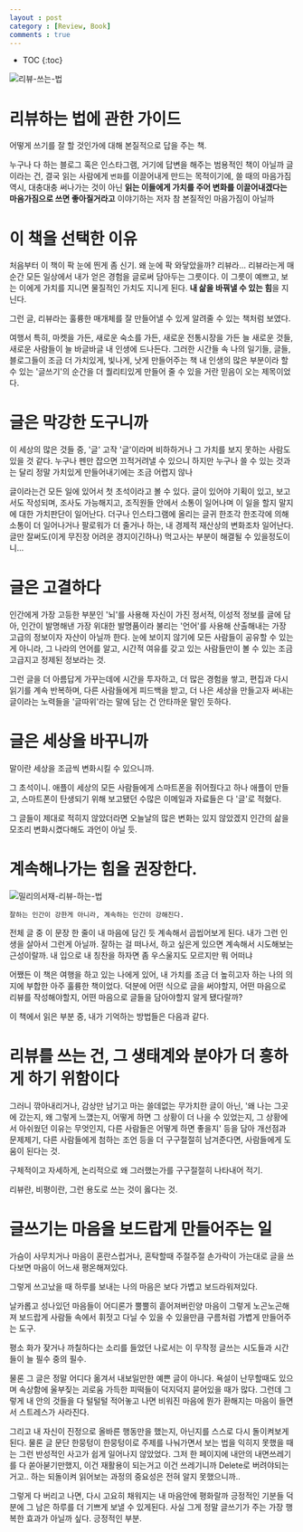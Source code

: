 ```yaml
---
layout : post
category : [Review, Book]
comments : true
---
```


* TOC
{:toc}

![리뷰-쓰는-법](https://user-images.githubusercontent.com/35059428/56861490-d1c6e680-69d3-11e9-96cb-68dd59296244.jpg)


# 리뷰하는 법에 관한 가이드

어떻게 쓰기를 잘 할 것인가에 대해
본질적으로 답을 주는 책.

누구나 다 하는 블로그 혹은 인스타그램, 거기에 답변을 해주는 범용적인 책이 아닐까
글이라는 건, 결국 읽는 사람에게 `변화`를 이끌어내게 만드는 목적이기에,
쓸 때의 마음가짐 역시, 대충대충 써나가는 것이 아닌
**읽는 이들에게 가치를 주어 변화를 이끌어내겠다는 마음가짐으로 쓰면 좋아질거라고** 이야기하는 저자
참 본질적인 마음가짐이 아닐까

# 이 책을 선택한 이유

처음부터 이 책이 팍 눈에 띈게 좀 신기.
왜 눈에 팍 와닿았을까?
리뷰라... 리뷰라는게 매 순간 모든 일상에서 내가 얻은 경험을 글로써 담아두는 그릇이다.
이 그릇이 예쁘고, 보는 이에게 가치를 지니면
물질적인 가치도 지니게 된다.
**내 삶을 바꿔낼 수 있는 힘**을 지닌다.

그런 글, 리뷰라는 훌륭한 매개체를 잘 만들어낼 수 있게 알려줄 수 있는 책처럼 보였다.

여행서 특히, 마켓을 가든, 새로운 숙소를 가든, 새로운 전통시장을 가든
늘 새로운 것들, 새로운 사람들이 늘 바글바글 내 인생에 드나든다.
그러한 시간들 속
나의 일기들, 글들, 블로그들이 조금 더 가치있게, 빛나게, 낫게 만들어주는 책
내 인생의 많은 부분이라 할 수 있는 '글쓰기'의 순간을 더 퀄리티있게 만들어 줄 수 있을 거란 믿음이 오는 제목이었다.

# 글은 막강한 도구니까

이 세상의 많은 것들 중,
'글' 고작 '글'이라며 비하하거나 그 가치를 보지 못하는 사람도 있을 것 같다.
누구나 펜만 잡으면 끄적거려낼 수 있으니
하지만 누구나 쓸 수 있는 것과는 달리 
정말 가치있게 만들어내기에는 조금 어렵지 않나

글이라는건 모든 일에 있어서
첫 초석이라고 볼 수 있다.
글이 있어야 기획이 있고, 보고서도 작성되며, 조사도 가능해지고, 조직원들 안에서 소통이 일어나며
이 일을 할지 말지에 대한 가치판단이 일어난다.
더구나 인스타그램에 올리는 글귀 한조각 한조각에 의해
소통이 더 일어나거나
팔로워가 더 줄거나 하는, 내 경제적 재산상의 변화조차 일어난다.
글만 잘써도(이게 무진장 어려운 경지이긴하나) 먹고사는 부분이 해결될 수 있을정도이니...

# 글은 고결하다

인간에게 가장 고등한 부분인 '뇌'를 사용해 자신이 가진 정서적, 이성적 정보를 글에 담아,
인간이 발명해낸 가장 위대한 발명품이라 불리는 '언어'를 사용해 산출해내는 가장 고급의 정보이자 자산이 아닐까 한다.
눈에 보이지 않기에 모든 사람들이 공유할 수 있는게 아니라, 그 나라의 언어를 알고, 시간적 여유를 갖고 있는 사람들만이 볼 수 있는 조금 고급지고 정제된 정보라는 것.

그런 글을 더 아름답게 가꾸는데에 시간을 투자하고, 더 많은 경험을 쌓고, 편집과 다시 읽기를 계속 반복하며, 다른 사람들에게 피드백을 받고, 
더 나은 세상을 만들고자 써내는 글이라는 노력들을 
'글따위'라는 말에 담는 건 안타까운 말인 듯하다.

# 글은 세상을 바꾸니까

말이란 세상을 조금씩 변화시킬 수 있으니까.

그 초석이니.
애플이 세상의 모든 사람들에게 스마트폰을 쥐어줬다고 하나
애플이 만들고, 스마트폰이 탄생되기 위해 보고됐던 수많은 이메일과 자료들은
다 '글'로 적혔다.

그 글들이 제대로 적히지 않았더라면 오늘날의 많은 변화는 있지 않았겠지
 인간의 삶을 모조리 변화시켰다해도 과언이 아닐 듯.

# 계속해나가는 힘을 권장한다.

![밀리의서재-리뷰-하는-법](https://user-images.githubusercontent.com/35059428/56625194-bcb62480-666e-11e9-9e40-0e65c996f0e4.jpg)

```
잘하는 인간이 강한게 아니라, 계속하는 인간이 강해진다.
```

전체 글 중 이 문장 한 줄이 내 마음에 담긴 듯
계속해서 곱씹어보게 된다.
내가 그런 인생을 살아서 그런게 아닐까.
잘하는 걸 떠나서, 하고 싶은게 있으면 계속해서 시도해보는 근성이랄까.
내 입으로 내 칭찬을 하자면 좀 우스울지도 모르지만
뭐 어떠냐

어쨌든
이 책은 여행을 하고 있는 나에게 있어,
내 가치를 조금 더 높히고자 하는 나의 의지에 부합한 아주 훌륭한 책이었다.
덕분에 어떤 식으로 글을 써야할지, 어떤 마음으로 리뷰를 작성해야할지, 어떤 마음으로 글들을 담아야할지 알게 됐다랄까?

이 책에서 읽은 부분 중, 내가 기억하는 방법들은 다음과 같다.

# 리뷰를 쓰는 건, 그 생태계와 분야가 더 흥하게 하기 위함이다

그러니 깎아내리거나, 감상만 남기고 마는 쓸데없는 무가치한 글이 아닌,
'왜 나는 그곳에 갔는지, 왜 그렇게 느꼈는지, 어떻게 하면 그 상황이 더 나을 수 있었는지, 
그 상황에서 아쉬웠던 이유는 무엇인지, 다른 사람들은 어떻게 하면 좋을지' 등을 담아 개선점과 문제제기, 다른 사람들에게 첨하는 조언 등을 더 구구절절히 남겨준다면, 
사람들에게 도움이 된다는 것.

구체적이고 자세하게, 논리적으로 왜 그러했는가를 구구절절히 나타내어 적기.

리뷰란, 비평이란, 그런 용도로 쓰는 것이 옳다는 것.


# 글쓰기는 마음을 보드랍게 만들어주는 일

가슴이 사무치거나 마음이 혼란스럽거나, 혼탁할때
주절주절 손가락이 가는대로 글을 쓰다보면
마음이 어느새 평온해져있다.

그렇게 쓰고났을 때 하루를 보내는 나의 마음은
보다 가볍고
보드라워져있다.

날카롭고 성나있던 마음들이 어디론가 뿔뿔히 흩어져버린양
마음이 그렇게 노곤노곤해져 보드랍게
사람들 속에서 휘젓고 다닐 수 있을 수 있을만큼 구름처럼 가볍게 만들어주는 도구.

평소 화가 잦거나 까칠하다는 소리를 들었던 나로서는
이 무작정 글쓰는 시도들과 시간들이
늘 필수 중의 필수.

물론 그 글은 정말 어디다 옮겨서 내보일만한 예쁜 글이 아니다.
욕설이 난무할때도 있으며 속상함에 울부짖는 괴로움 가득한 피떡들이 덕지덕지 묻어있을 때가 많다.
그런데
그렇게 
내 안의 것들을 다 털털털 적어놓고 나면 
비워진 마음에 뭔가 환해지는 마음이 들면서
스트레스가 사라진다.

그리고 내 자신이 진정으로 올바른 행동만을 했는지, 아닌지를 스스로 다시 돌이켜보게 된다.
물론 글 문단 한뭉텅이 한뭉텅이로 주제를 나눠가면서 보는 법을 익히지 못했을 때는
그런 반성적인 사고가 쉽게 일어나지 않았었다.
그저 한 페이지에 내안의 내면쓰레기를 다 쏟아붇기만했지, 이건 재활용이 되는거고
이건 쓰레기니까 Delete로 버려야되는거고.. 하는 되돌이켜 읽어보는 과정의 중요성은 전혀 알지 못했으니까..

그렇게 다 버리고 나면,
다시 고요히 채워지는 내 마음안에 평화랄까
긍정적인 기분들 덕분에
그 남은 하루를 더 기쁘게 보낼 수 있게된다.
사실 그게 정말 글쓰기가 주는 가장 행복한 효과가 아닐까 싶다.
긍정적인 부분.
